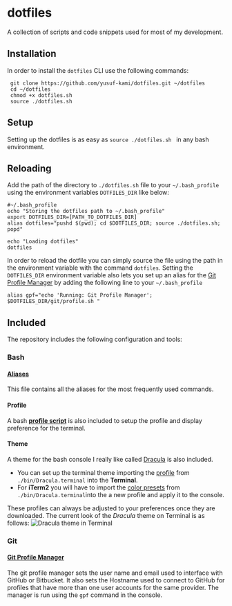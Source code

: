 # dotfiles
A collection of scripts and code snippets used for most of my development.

## Installation
In order to install the `dotfiles` CLI use the following commands:
```
 git clone https://github.com/yusuf-kami/dotfiles.git ~/dotfiles
 cd ~/dotfiles
 chmod +x dotfiles.sh
 source ./dotfiles.sh
```

## Setup
Setting up the dotfiles is as easy as `source ./dotfiles.sh ` in any bash environment.

## Reloading
Add the path of the directory to `./dotfiles.sh` file to your `~/.bash_profile` using the environment variables `DOTFILES_DIR` like below:
```
#~/.bash_profile
echo "Storing the dotfiles path to ~/.bash_profile"
export DOTFILES_DIR=[PATH_TO_DOTFILES_DIR]
alias dotfiles="pushd $(pwd); cd $DOTFILES_DIR; source ./dotfiles.sh; popd"

echo "Loading dotfiles"
dotfiles
```
In order to reload the dotfile you can simply source the file using the path in the environment variable with the command `dotfiles`.
Setting the `DOTFILES_DIR` environment variable also lets you set up an alias for the [Git Profile Manager](https://github.com/yusuf-kami/dotfiles/blob/master/git/profile.sh) by adding the following line to your `~/.bash_profile`
```
alias gpf="echo 'Running: Git Profile Manager'; $DOTFILES_DIR/git/profile.sh "

```


## Included
The repository includes the following configuration and tools:
### Bash
#### [Aliases](https://github.com/yusuf-kami/dotfiles/blob/master/bash/aliases.sh)
This file contains all the aliases for the most frequently used commands.
#### Profile
A bash **[profile script](https://github.com/yusuf-kami/dotfiles/blob/master/bash/profile.sh)** is also included to setup the profile and display preference for the terminal.

#### Theme
A theme for the bash console I really like called [Dracula](https://draculatheme.com/) is also included.
- You can set up the terminal theme importing the [profile](https://github.com/yusuf-kami/dotfiles/blob/master/bin/Dracula.terminal) from `./bin/Dracula.terminal` into the **Terminal**.
- For **iTerm2** you will have to import the [color presets](https://github.com/yusuf-kami/dotfiles/blob/master/bin/Dracula.terminal) from `./bin/Dracula.terminal`into the a new profile and apply it to the console.

These profiles can always be adjusted to your preferences once they are downloaded. The current look of the *Dracula* theme on Terminal is as follows:
![Dracula theme in Terminal](https://github.com/yusuf-kami/dotfiles/blob/master/bin/Dracula.png)


### Git
#### [Git Profile Manager](https://github.com/yusuf-kami/dotfiles/blob/master/git/profile.sh)
The git profile manager sets the user name and email used to interface with GitHub or Bitbucket. It also sets the Hostname used to connect to GitHub for profiles that have more than one user accounts for the same provider.
The manager is run using the `gpf` command in the console.
